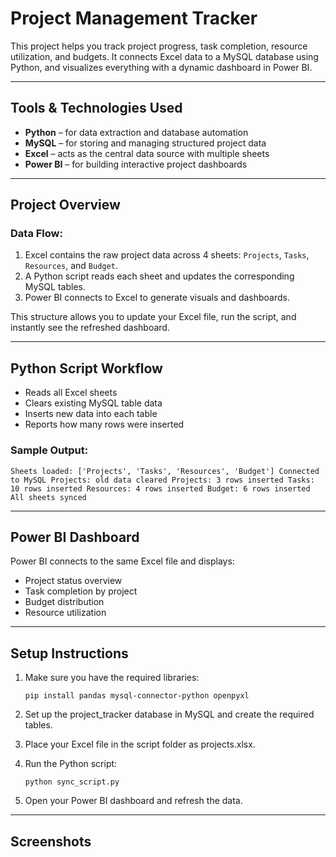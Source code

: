 
# Project Management Tracker

This project helps you track project progress, task completion, resource utilization, and budgets. It connects Excel data to a MySQL database using Python, and visualizes everything with a dynamic dashboard in Power BI.

---

## Tools \& Technologies Used

- **Python** – for data extraction and database automation  
- **MySQL** – for storing and managing structured project data  
- **Excel** – acts as the central data source with multiple sheets  
- **Power BI** – for building interactive project dashboards

---

##  Project Overview

### Data Flow:
1. Excel contains the raw project data across 4 sheets: `Projects`, `Tasks`, `Resources`, and `Budget`.
2. A Python script reads each sheet and updates the corresponding MySQL tables.
3. Power BI connects to Excel to generate visuals and dashboards.

This structure allows you to update your Excel file, run the script, and instantly see the refreshed dashboard.

---

##  Python Script Workflow

- Reads all Excel sheets
- Clears existing MySQL table data
- Inserts new data into each table
- Reports how many rows were inserted

### Sample Output:
`
Sheets loaded: ['Projects', 'Tasks', 'Resources', 'Budget']
Connected to MySQL
Projects: old data cleared
Projects: 3 rows inserted
Tasks: 10 rows inserted
Resources: 4 rows inserted
Budget: 6 rows inserted
All sheets synced
`

---

##  Power BI Dashboard

Power BI connects to the same Excel file and displays:

- Project status overview
- Task completion by project
- Budget distribution
- Resource utilization

---

## Setup Instructions

1. Make sure you have the required libraries:
   
   `
   pip install pandas mysql-connector-python openpyxl
   `

3. Set up the project_tracker database in MySQL and create the required tables.

4. Place your Excel file in the script folder as projects.xlsx.

5. Run the Python script:
   
   `python sync_script.py`


6. Open your Power BI dashboard and refresh the data.

---

## Screenshots
